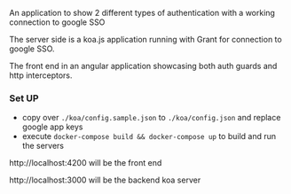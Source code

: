 An application to show 2 different types of authentication with a working connection to google SSO

The server side is a koa.js application running with Grant for connection to google SSO.

The front end in an angular application showcasing both auth guards and http interceptors.

### Set UP
* copy over `./koa/config.sample.json` to `./koa/config.json` and replace google app keys
* execute `docker-compose build && docker-compose up` to build and run the servers

http://localhost:4200 will be the front end

http://localhost:3000 will be the backend koa server